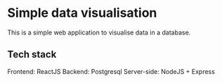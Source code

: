# Simple data visualisation

This is a simple web application to visualise data in a database.

## Tech stack
Frontend: ReactJS
Backend: Postgresql
Server-side: NodeJS + Express
